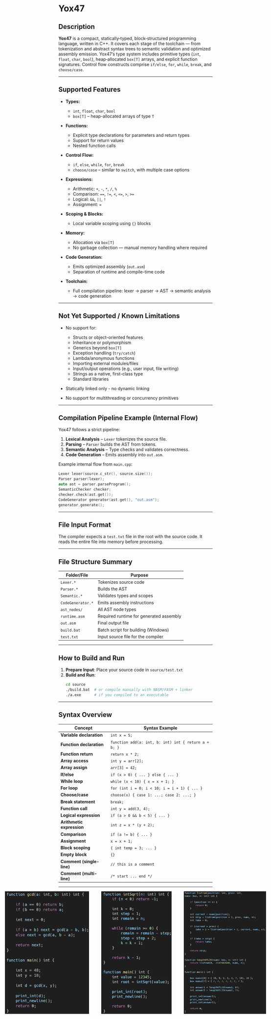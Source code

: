 # **Yox47**

## **Description**

**Yox47** is a compact, statically‑typed, block‑structured programming language, written  in C++. It covers each stage of the toolchain — from tokenization and abstract syntax trees to semantic validation and optimized assembly emission. Yox47’s type system includes primitive types (`int`, `float`, `char`, `bool`), heap‑allocated `box[T]` arrays, and explicit function signatures. Control flow constructs comprise `if/else`, `for`, `while`, `break`, and `choose/case`.

---

## Supported Features

- **Types:**
  - `int`, `float`, `char`, `bool`
  - `box[T]` – heap-allocated arrays of type `T`

- **Functions:**
  - Explicit type declarations for parameters and return types
  - Support for return values
  - Nested function calls

- **Control Flow:**
  - `if`, `else`, `while`, `for`, `break`
  - `choose/case` – similar to `switch`, with multiple case options

- **Expressions:**
  - Arithmetic: `+`, `-`, `*`, `/`, `%`
  - Comparison: `==`, `!=`, `<`, `<=`, `>`, `>=`
  - Logical: `&&`, `||`, `!`
  - Assignment: `=`

- **Scoping & Blocks:**
  - Local variable scoping using `{}` blocks

- **Memory:**
  - Allocation via `box[T]`
  - No garbage collection — manual memory handling where required

- **Code Generation:**
  - Emits optimized assembly (`out.asm`)
  - Separation of runtime and compile-time code

- **Toolchain:**
  - Full compilation pipeline: lexer → parser → AST → semantic analysis → code generation

---

## Not Yet Supported / Known Limitations

- No support for:
  - Structs or object-oriented features
  - Inheritance or polymorphism
  - Generics beyond `box[T]`
  - Exception handling (`try/catch`)
  - Lambda/anonymous functions
  - Importing external modules/files
  - Input/output operations (e.g., user input, file writing)
  - Strings as a native, first-class type
  - Standard libraries

- Statically linked only - no dynamic linking
- No support for multithreading or concurrency primitives

---

## Compilation Pipeline Example (Internal Flow)

Yox47 follows a strict pipeline:

1. **Lexical Analysis** – `Lexer` tokenizes the source file.
2. **Parsing** – `Parser` builds the AST from tokens.
3. **Semantic Analysis** – Type checks and validates correctness.
4. **Code Generation** – Emits assembly into `out.asm`.

Example internal flow from `main.cpp`:

```cpp
Lexer lexer(source.c_str(), source.size());
Parser parser(lexer);
auto ast = parser.parseProgram();
SemanticChecker checker;
checker.check(ast.get());
CodeGenerator generator(ast.get(), "out.asm");
generator.generate();
```

---

## File Input Format

The compiler expects a `test.txt` file in the root with the source code. It reads the entire file into memory before processing.

---

## File Structure Summary

| Folder/File                        | Purpose                                      |
|------------------------------------|----------------------------------------------|
| `Lexer.*`                          | Tokenizes source code                        |
| `Parser.*`                         | Builds the AST                               |
| `Semantic.*`                       | Validates types and scopes                   |
| `CodeGenerator.*`                  | Emits assembly instructions                  |
| `ast_nodes/`                       | All AST node types                           |
| `runtime.asm`                      | Required runtime for generated assembly      |
| `out.asm`                          | Final output file                            |
| `build.bat`                        | Batch script for building (Windows)          |
| `test.txt`                         | Input source file for the compiler           |

---

## How to Build and Run

1. **Prepare Input**: Place your source code in `source/test.txt`
2. **Build and Run**:
   ```sh
   cd source
   ./build.bat  # or compile manually with NASM/FASM + linker
   ./a.exe      # if you compiled to an executable
   ```

---
   
## Syntax Overview

| Concept                   | Syntax Example                                      |
|---------------------------|------------------------------------------------------|
| **Variable declaration**  | `int x = 5;`                                         |
| **Function declaration**  | `function add(a: int, b: int) int { return a + b; }` |
| **Function return**       | `return x * 2;`                                      |
| **Array access**          | `int y = arr[2];`                                    |
| **Array assign**          | `arr[3] = 42;`                                       |
| **If/else**               | `if (x > 0) { ... } else { ... }`                   |
| **While loop**            | `while (x < 10) { x = x + 1; }`                     |
| **For loop**              | `for (int i = 0; i < 10; i = i + 1) { ... }`        |
| **Choose/case**           | `choose(x) { case 1: ...; case 2: ...; }`           |
| **Break statement**       | `break;`                                             |
| **Function call**         | `int y = add(3, 4);`                                |
| **Logical expression**    | `if (a > 0 && b < 5) { ... }`                       |
| **Arithmetic expression** | `int z = x * (y + 2);`                              |
| **Comparison**            | `if (a != b) { ... }`                               |
| **Assignment**            | `x = x + 1;`                                        |
| **Block scoping**         | `{ int temp = 3; ... }`                             |
| **Empty block**           | `{}`                                                |
| **Comment (single-line)** | `// this is a comment`                              |
| **Comment (multi-line)**  | `/* start ... end */`                               |

---

<div style="display: flex; gap: 40px; justify-content: center;">
    <img src="screenshots/screenshot1.png" alt="Image 1" style="height: 400px; object-fit: contain;">
    <img src="screenshots/screenshot2.png" alt="Image 2" style="height: 400px; object-fit: contain;">
    <img src="screenshots/screenshot3.png" alt="Image 3" style="height: 400px; object-fit: contain;">
</div>

